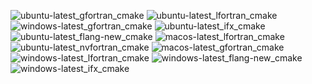  ![ubuntu-latest_gfortran_cmake](https://img.shields.io/badge/ubuntu--latest_gfortran_cmake-passing-brightgreen) ![ubuntu-latest_lfortran_cmake](https://img.shields.io/badge/ubuntu--latest_lfortran_cmake-failing-red) ![windows-latest_gfortran_cmake](https://img.shields.io/badge/windows--latest_gfortran_cmake-passing-brightgreen) ![ubuntu-latest_ifx_cmake](https://img.shields.io/badge/ubuntu--latest_ifx_cmake-passing-brightgreen) ![ubuntu-latest_flang-new_cmake](https://img.shields.io/badge/ubuntu--latest_flang--new_cmake-passing-brightgreen) ![macos-latest_lfortran_cmake](https://img.shields.io/badge/macos--latest_lfortran_cmake-failing-red) ![ubuntu-latest_nvfortran_cmake](https://img.shields.io/badge/ubuntu--latest_nvfortran_cmake-passing-brightgreen) ![macos-latest_gfortran_cmake](https://img.shields.io/badge/macos--latest_gfortran_cmake-passing-brightgreen) ![windows-latest_lfortran_cmake](https://img.shields.io/badge/windows--latest_lfortran_cmake-passing-brightgreen) ![windows-latest_flang-new_cmake](https://img.shields.io/badge/windows--latest_flang--new_cmake-passing-brightgreen) ![windows-latest_ifx_cmake](https://img.shields.io/badge/windows--latest_ifx_cmake-passing-brightgreen)
